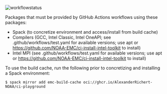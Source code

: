 ![workflowstatus](https://github.com/AlexanderRichert-NOAA/ci-playground/actions/workflows/build.yaml/badge.svg)

Packages that must be provided by GitHub Actions workflows using these packages:
- Spack (to concretize environment and access/install from build cache)
- Compilers (GCC, Intel Classic, Intel OneAPI; see .github/workflows/test.yaml for available versions; use apt or https://github.com/NOAA-EMC/ci-install-intel-toolkit to install)
- Intel MPI (see .github/workflows/test.yaml for available versions; use apt or https://github.com/NOAA-EMC/ci-install-intel-toolkit to install)

To use the build cache, run the following prior to concretizing and installing a Spack environment:
```console
$ spack mirror add emc-build-cache oci://ghcr.io/AlexanderRichert-NOAA/ci-playground
```
